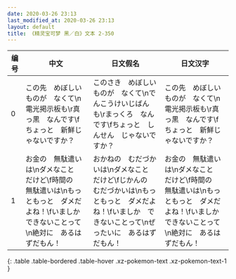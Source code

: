 ```yaml
---
date: 2020-03-26 23:13
last_modified_at: 2020-03-26 23:13
layout: default
title: 《精灵宝可梦 黑／白》文本 2-350
---
```

| 编号 | 中文 | 日文假名 | 日文汉字 |
| ---- | ---- | ---- | --- |
| 0 | この先　めぼしいものが　なくて\n電光掲示板も\r真っ黒　なんです\fちょっと　新鮮じゃないですか？ | このさき　めぼしいものが　なくて\nでんこうけいじばん　も\rまっくろ　なんです\fちょっと　しんせん　じゃないですか？ | この先　めぼしいものが　なくて\n電光掲示板も\r真っ黒　なんです\fちょっと　新鮮じゃないですか？ |
| 1 | お金の　無駄遣いは\nダメなこと　だけど\f時間の　無駄遣いは\nもっともっと　ダメだよね！\fいましか　できないことって\n絶対に　あるはずだもん！ | おかねの　むだづかいは\nダメなこと　だけど\fじかんの　むだづかいは\nもっともっと　ダメだよね！\fいましか　できないことって\nぜったいに　あるはずだもん！ | お金の　無駄遣いは\nダメなこと　だけど\f時間の　無駄遣いは\nもっともっと　ダメだよね！\fいましか　できないことって\n絶対に　あるはずだもん！ |
{: .table .table-bordered .table-hover .xz-pokemon-text .xz-pokemon-text-1 }